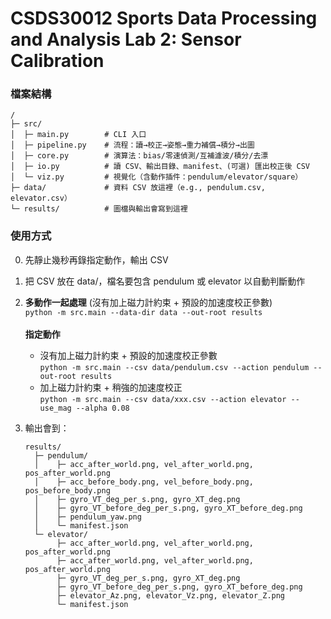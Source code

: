 # CSDS30012 Sports Data Processing and Analysis Lab 2: Sensor Calibration
### 檔案結構
```
/
├─ src/
│  ├─ main.py        # CLI 入口
│  ├─ pipeline.py    # 流程：讀→校正→姿態→重力補償→積分→出圖
│  ├─ core.py        # 演算法：bias/零速偵測/互補濾波/積分/去漂
│  ├─ io.py          # 讀 CSV、輸出目錄、manifest、(可選) 匯出校正後 CSV
│  └─ viz.py         # 視覺化（含動作插件：pendulum/elevator/square）
├─ data/             # 資料 CSV 放這裡（e.g., pendulum.csv, elevator.csv）
└─ results/          # 圖檔與輸出會寫到這裡
```
### 使用方式
0. 先靜止幾秒再錄指定動作，輸出 CSV
1. 把 CSV 放在 data/，檔名要包含 pendulum 或 elevator 以自動判斷動作
2. **多動作一起處理** (沒有加上磁力計約束 + 預設的加速度校正參數)   
    `python -m src.main --data-dir data --out-root results`  <br><br>
   **指定動作**     
   * 沒有加上磁力計約束 + 預設的加速度校正參數  
    `python -m src.main --csv data/pendulum.csv --action pendulum --out-root results`  
    * 加上磁力計約束 + 稍強的加速度校正  
    `python -m src.main --csv data/xxx.csv --action elevator --use_mag --alpha 0.08`

3. 輸出會到：
    ```
    results/
      ├─ pendulum/
      │    ├─ acc_after_world.png, vel_after_world.png, pos_after_world.png
      │    ├─ acc_before_body.png, vel_before_body.png, pos_before_body.png      
      │    ├─ gyro_VT_deg_per_s.png, gyro_XT_deg.png
      │    ├─ gyro_VT_before_deg_per_s.png, gyro_XT_before_deg.png
      │    ├─ pendulum_yaw.png
      │    └─ manifest.json
      └─ elevator/
           ├─ acc_after_world.png, vel_after_world.png, pos_after_world.png
           ├─ acc_after_world.png, vel_after_world.png, pos_after_world.png
           ├─ gyro_VT_deg_per_s.png, gyro_XT_deg.png
           ├─ gyro_VT_before_deg_per_s.png, gyro_XT_before_deg.png
           ├─ elevator_Az.png, elevator_Vz.png, elevator_Z.png
           └─ manifest.json

    ```

